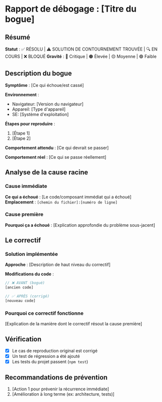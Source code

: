 # Rapport de débogage : [Titre du bogue]

## Résumé

**Statut** : ✅ RÉSOLU | ⚠️ SOLUTION DE CONTOURNEMENT TROUVÉE | 🔍 EN COURS | ❌ BLOQUÉ
**Gravité** : 🔴 Critique | 🟠 Élevée | 🟡 Moyenne | 🟢 Faible

## Description du bogue

**Symptôme** : [Ce qui échoue/est cassé]

**Environnement** :

- Navigateur: [Version du navigateur]
- Appareil: [Type d'appareil]
- SE: [Système d'exploitation]

**Étapes pour reproduire** :

1. [Étape 1]
2. [Étape 2]

**Comportement attendu** : [Ce qui devrait se passer]

**Comportement réel** : [Ce qui se passe réellement]

## Analyse de la cause racine

### Cause immédiate

**Ce qui a échoué** : [Le code/composant immédiat qui a échoué]
**Emplacement** : `[chemin du fichier]:[numéro de ligne]`

### Cause première

**Pourquoi ça a échoué** : [Explication approfondie du problème sous-jacent]

## Le correctif

### Solution implémentée

**Approche** : [Description de haut niveau du correctif]

**Modifications du code** :

```javascript
// ❌ AVANT (bogué)
[ancien code]

// ✅ APRÈS (corrigé)
[nouveau code]
```

### Pourquoi ce correctif fonctionne

[Explication de la manière dont le correctif résout la cause première]

## Vérification

- [x] Le cas de reproduction original est corrigé
- [x] Un test de régression a été ajouté
- [x] Les tests du projet passent (`npm test`)

## Recommandations de prévention

1. [Action 1 pour prévenir la récurrence immédiate]
2. [Amélioration à long terme (ex: architecture, tests)]
